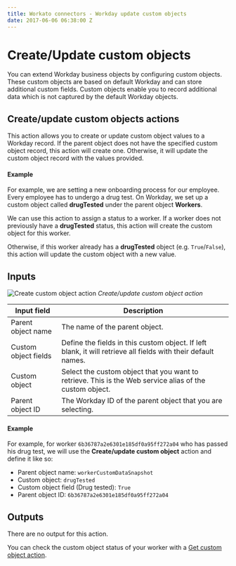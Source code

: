 ```yaml
---
title: Workato connectors - Workday update custom objects
date: 2017-06-06 06:38:00 Z
---
```


# Create/Update custom objects
You can extend Workday business objects by configuring custom objects. These custom objects are based on default Workday and can store additional custom fields. Custom objects enable you to record additional data which is not captured by the default Workday objects.

## Create/update custom objects actions
This action allows you to create or update custom object values to a Workday record. If the parent object does not have the specified custom object record, this action will create one. Otherwise, it will update the custom object record with the values provided.

#### Example
For example, we are setting a new onboarding process for our employee. Every employee has to undergo a drug test. On Workday, we set up a custom object called **drugTested** under the parent object **Workers**.

We can use this action to assign a status to a worker. If a worker does not previously have a **drugTested** status, this action will create the custom object for this worker.

Otherwise, if this worker already has a **drugTested** object (e.g. `True`/`False`), this action will update the custom object with a new value.

## Inputs
![Create custom object action](~@img/connectors/workday/create-custom-object-action.png)
*Create/update custom object action*

| Input field          | Description |
| -------------------- | ----------- |
| Parent object name   | The name of the parent object. |
| Custom object fields | Define the fields in this custom object. If left blank, it will retrieve all fields with their default names.   |
| Custom object        | Select the custom object that you want to retrieve. This is the Web service alias of the custom object. |
| Parent object ID     | The Workday ID of the parent object that you are selecting. |

#### Example
For example, for worker `6b36787a2e6301e185df0a95ff272a04` who has passed his drug test, we will use the **Create/update custom object** action and define it like so:
- Parent object name: `workerCustomDataSnapshot`
- Custom object: `drugTested`
- Custom object field (Drug tested): `True`
- Parent object ID: `6b36787a2e6301e185df0a95ff272a04`

## Outputs
There are no output for this action.

You can check the custom object status of your worker with a [Get custom object action](/connectors/workday/get-custom-objects.md).
